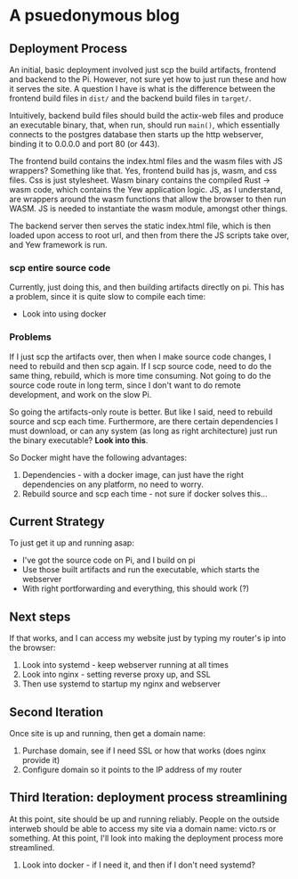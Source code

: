 # A psuedonymous blog

## Deployment Process
An initial, basic deployment involved just scp the build artifacts, frontend and backend to the Pi.
However, not sure yet how to just run these and how it serves the site.
A question I have is what is the difference between the frontend build files in `dist/` and the backend
build files in `target/`.

Intuitively, backend build files should build the actix-web files and produce an executable binary,
that, when run, should run `main()`, which essentially connects to the postgres database then starts up
the http webserver, binding it to 0.0.0.0 and port 80 (or 443).

The frontend build contains the index.html files and the wasm files with JS wrappers? Something like that.
Yes, frontend build has js, wasm, and css files. Css is just stylesheet. Wasm binary contains the compiled
Rust -> wasm code, which contains the Yew application logic. JS, as I understand, are wrappers around the wasm
functions that allow the browser to then run WASM. JS is needed to instantiate the wasm module, amongst other
things.

The backend server then serves the static index.html file, which is then loaded upon access to root url, and
then from there the JS scripts take over, and Yew framework is run.

### scp entire source code
Currently, just doing this, and then building artifacts directly on pi. This has a problem, since it is quite
slow to compile each time:

- Look into using docker


### Problems
If I just scp the artifacts over, then when I make source code changes, I need to rebuild and then scp again.
If I scp source code, need to do the same thing, rebuild, which is more time consuming. Not going to do the
source code route in long term, since I don't want to do remote development, and work on the slow Pi.

So going the artifacts-only route is better. But like I said, need to rebuild source and scp each time. 
Furthermore, are there certain dependencies I must download, or can any system (as long as right architecture)
just run the binary executable? **Look into this**.

So Docker might have the following advantages:
1. Dependencies - with a docker image, can just have the right dependencies on any platform, no need to worry.
2. Rebuild source and scp each time - not sure if docker solves this...

## Current Strategy
To just get it up and running asap:
- I've got the source code on Pi, and I build on pi
- Use those built artifacts and run the executable, which starts the webserver
- With right portforwarding and everything, this should work (?)

## Next steps
If that works, and I can access my website just by typing my router's ip into the browser:
1. Look into systemd - keep webserver running at all times
2. Look into nginx - setting reverse proxy up, and SSL
3. Then use systemd to startup my nginx and webserver

## Second Iteration
Once site is up and running, then get a domain name:
1. Purchase domain, see if I need SSL or how that works (does nginx provide it)
2. Configure domain so it points to the IP address of my router

## Third Iteration: deployment process streamlining
At this point, site should be up and running reliably. People on the outside interweb should
be able to access my site via a domain name: victo.rs or something. At this point, I'll look into making the
deployment process more streamlined.
1. Look into docker - if I need it, and then if I don't need systemd?
